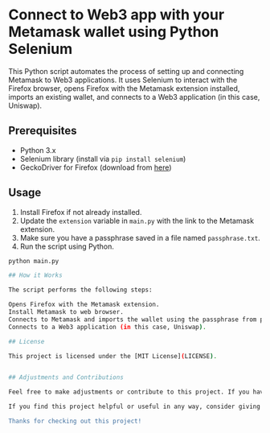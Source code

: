 # Connect to Web3 app with your Metamask wallet using Python Selenium

This Python script automates the process of setting up and connecting Metamask to Web3 applications. It uses Selenium to interact with the Firefox browser, opens Firefox with the Metamask extension installed, imports an existing wallet, and connects to a Web3 application (in this case, Uniswap).

## Prerequisites

- Python 3.x
- Selenium library (install via `pip install selenium`)
- GeckoDriver for Firefox (download from [here](https://github.com/mozilla/geckodriver/releases))


## Usage

1. Install Firefox if not already installed.
2. Update the `extension` variable in `main.py` with the link to the Metamask extension.
3. Make sure you have a passphrase saved in a file named `passphrase.txt`.
4. Run the script using Python.

```bash
python main.py

## How it Works

The script performs the following steps:

Opens Firefox with the Metamask extension.
Install Metamask to web browser.
Connects to Metamask and imports the wallet using the passphrase from passphrase.txt.
Connects to a Web3 application (in this case, Uniswap).

## License

This project is licensed under the [MIT License](LICENSE).


## Adjustments and Contributions

Feel free to make adjustments or contribute to this project. If you have any suggestions or find any issues, please open an issue or a pull request.

If you find this project helpful or useful in any way, consider giving it a star. It's a great way to show appreciation and support!

Thanks for checking out this project!
